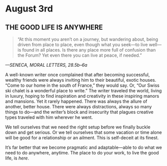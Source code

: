 # August 3rd
## THE GOOD LIFE IS ANYWHERE

> “At this moment you aren’t on a journey, but wandering about, being driven from place to place, even though what you seek—to live well—is found in all places. Is there any place more full of confusion than the Forum? Yet even there you can live at peace, if needed.”

*—SENECA, MORAL LETTERS, 28.5b–6a*

A well-known writer once complained that after becoming successful, wealthy friends were always inviting him to their beautiful, exotic houses. “Come to our home in the south of France,” they would say. Or, “Our Swiss ski chalet is a wonderful place to write.” The writer traveled the world, living in luxury, hoping to find inspiration and creativity in these inspiring manors and mansions. Yet it rarely happened. There was always the allure of another, better house. There were always distractions, always so many things to do—and the writer’s block and insecurity that plagues creative types traveled with him wherever he went.

We tell ourselves that we need the right setup before we finally buckle down and get serious. Or we tell ourselves that some vacation or time alone will be good for a relationship or an ailment. This is self-deceit at its finest.

It’s far better that we become pragmatic and adaptable—able to do what we need to do anywhere, anytime. The place to do your work, to live the good life, is *here*.

